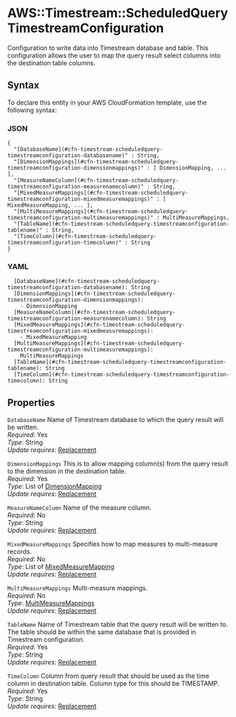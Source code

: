 # AWS::Timestream::ScheduledQuery TimestreamConfiguration<a name="aws-properties-timestream-scheduledquery-timestreamconfiguration"></a>

Configuration to write data into Timestream database and table\. This configuration allows the user to map the query result select columns into the destination table columns\.

## Syntax<a name="aws-properties-timestream-scheduledquery-timestreamconfiguration-syntax"></a>

To declare this entity in your AWS CloudFormation template, use the following syntax:

### JSON<a name="aws-properties-timestream-scheduledquery-timestreamconfiguration-syntax.json"></a>

```
{
  "[DatabaseName](#cfn-timestream-scheduledquery-timestreamconfiguration-databasename)" : String,
  "[DimensionMappings](#cfn-timestream-scheduledquery-timestreamconfiguration-dimensionmappings)" : [ DimensionMapping, ... ],
  "[MeasureNameColumn](#cfn-timestream-scheduledquery-timestreamconfiguration-measurenamecolumn)" : String,
  "[MixedMeasureMappings](#cfn-timestream-scheduledquery-timestreamconfiguration-mixedmeasuremappings)" : [ MixedMeasureMapping, ... ],
  "[MultiMeasureMappings](#cfn-timestream-scheduledquery-timestreamconfiguration-multimeasuremappings)" : MultiMeasureMappings,
  "[TableName](#cfn-timestream-scheduledquery-timestreamconfiguration-tablename)" : String,
  "[TimeColumn](#cfn-timestream-scheduledquery-timestreamconfiguration-timecolumn)" : String
}
```

### YAML<a name="aws-properties-timestream-scheduledquery-timestreamconfiguration-syntax.yaml"></a>

```
  [DatabaseName](#cfn-timestream-scheduledquery-timestreamconfiguration-databasename): String
  [DimensionMappings](#cfn-timestream-scheduledquery-timestreamconfiguration-dimensionmappings):
    - DimensionMapping
  [MeasureNameColumn](#cfn-timestream-scheduledquery-timestreamconfiguration-measurenamecolumn): String
  [MixedMeasureMappings](#cfn-timestream-scheduledquery-timestreamconfiguration-mixedmeasuremappings):
    - MixedMeasureMapping
  [MultiMeasureMappings](#cfn-timestream-scheduledquery-timestreamconfiguration-multimeasuremappings):
    MultiMeasureMappings
  [TableName](#cfn-timestream-scheduledquery-timestreamconfiguration-tablename): String
  [TimeColumn](#cfn-timestream-scheduledquery-timestreamconfiguration-timecolumn): String
```

## Properties<a name="aws-properties-timestream-scheduledquery-timestreamconfiguration-properties"></a>

`DatabaseName` <a name="cfn-timestream-scheduledquery-timestreamconfiguration-databasename"></a>
Name of Timestream database to which the query result will be written\.  
_Required_: Yes  
_Type_: String  
_Update requires_: [Replacement](https://docs.aws.amazon.com/AWSCloudFormation/latest/UserGuide/using-cfn-updating-stacks-update-behaviors.html#update-replacement)

`DimensionMappings` <a name="cfn-timestream-scheduledquery-timestreamconfiguration-dimensionmappings"></a>
This is to allow mapping column\(s\) from the query result to the dimension in the destination table\.  
_Required_: Yes  
_Type_: List of [DimensionMapping](aws-properties-timestream-scheduledquery-dimensionmapping.md)  
_Update requires_: [Replacement](https://docs.aws.amazon.com/AWSCloudFormation/latest/UserGuide/using-cfn-updating-stacks-update-behaviors.html#update-replacement)

`MeasureNameColumn` <a name="cfn-timestream-scheduledquery-timestreamconfiguration-measurenamecolumn"></a>
Name of the measure column\.  
_Required_: No  
_Type_: String  
_Update requires_: [Replacement](https://docs.aws.amazon.com/AWSCloudFormation/latest/UserGuide/using-cfn-updating-stacks-update-behaviors.html#update-replacement)

`MixedMeasureMappings` <a name="cfn-timestream-scheduledquery-timestreamconfiguration-mixedmeasuremappings"></a>
Specifies how to map measures to multi\-measure records\.  
_Required_: No  
_Type_: List of [MixedMeasureMapping](aws-properties-timestream-scheduledquery-mixedmeasuremapping.md)  
_Update requires_: [Replacement](https://docs.aws.amazon.com/AWSCloudFormation/latest/UserGuide/using-cfn-updating-stacks-update-behaviors.html#update-replacement)

`MultiMeasureMappings` <a name="cfn-timestream-scheduledquery-timestreamconfiguration-multimeasuremappings"></a>
Multi\-measure mappings\.  
_Required_: No  
_Type_: [MultiMeasureMappings](aws-properties-timestream-scheduledquery-multimeasuremappings.md)  
_Update requires_: [Replacement](https://docs.aws.amazon.com/AWSCloudFormation/latest/UserGuide/using-cfn-updating-stacks-update-behaviors.html#update-replacement)

`TableName` <a name="cfn-timestream-scheduledquery-timestreamconfiguration-tablename"></a>
Name of Timestream table that the query result will be written to\. The table should be within the same database that is provided in Timestream configuration\.  
_Required_: Yes  
_Type_: String  
_Update requires_: [Replacement](https://docs.aws.amazon.com/AWSCloudFormation/latest/UserGuide/using-cfn-updating-stacks-update-behaviors.html#update-replacement)

`TimeColumn` <a name="cfn-timestream-scheduledquery-timestreamconfiguration-timecolumn"></a>
Column from query result that should be used as the time column in destination table\. Column type for this should be TIMESTAMP\.  
_Required_: Yes  
_Type_: String  
_Update requires_: [Replacement](https://docs.aws.amazon.com/AWSCloudFormation/latest/UserGuide/using-cfn-updating-stacks-update-behaviors.html#update-replacement)
